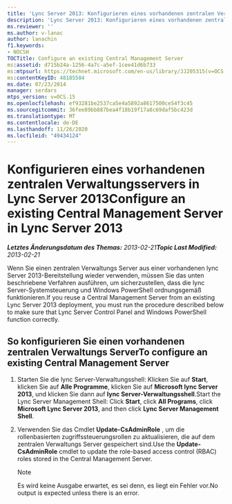 ```yaml
---
title: 'Lync Server 2013: Konfigurieren eines vorhandenen zentralen Verwaltungsservers'
description: 'Lync Server 2013: Konfigurieren eines vorhandenen zentralen Verwaltungsservers'
ms.reviewer: ''
ms.author: v-lanac
author: lanachin
f1.keywords:
- NOCSH
TOCTitle: Configure an existing Central Management Server
ms:assetid: d715b24a-1256-4a7c-a5ef-1cee41d6b733
ms:mtpsurl: https://technet.microsoft.com/en-us/library/JJ205315(v=OCS.15)
ms:contentKeyID: 48185584
ms.date: 07/23/2014
manager: serdars
mtps_version: v=OCS.15
ms.openlocfilehash: ef93281be2537ca5e4a5892a8617500ce54f3c45
ms.sourcegitcommit: 36fee89bb887bea4f18b19f17a8c69daf5bc423d
ms.translationtype: MT
ms.contentlocale: de-DE
ms.lasthandoff: 11/26/2020
ms.locfileid: "49434124"
---
```

# <a name="configure-an-existing-central-management-server-in-lync-server-2013"></a><span data-ttu-id="4a71a-103">Konfigurieren eines vorhandenen zentralen Verwaltungsservers in Lync Server 2013</span><span class="sxs-lookup"><span data-stu-id="4a71a-103">Configure an existing Central Management Server in Lync Server 2013</span></span>

<div data-xmlns="http://www.w3.org/1999/xhtml">

<div class="topic" data-xmlns="http://www.w3.org/1999/xhtml" data-msxsl="urn:schemas-microsoft-com:xslt" data-cs="https://msdn.microsoft.com/">

<div data-asp="https://msdn2.microsoft.com/asp">



</div>

<div id="mainSection">

<div id="mainBody"><span data-ttu-id="4a71a-104">

<span> </span></span><span class="sxs-lookup"><span data-stu-id="4a71a-104">

<span> </span></span></span>

<span data-ttu-id="4a71a-105">_**Letztes Änderungsdatum des Themas:** 2013-02-21_</span><span class="sxs-lookup"><span data-stu-id="4a71a-105">_**Topic Last Modified:** 2013-02-21_</span></span>

<span data-ttu-id="4a71a-106">Wenn Sie einen zentralen Verwaltungs Server aus einer vorhandenen lync Server 2013-Bereitstellung wieder verwenden, müssen Sie das unten beschriebene Verfahren ausführen, um sicherzustellen, dass die lync Server-Systemsteuerung und Windows PowerShell ordnungsgemäß funktionieren.</span><span class="sxs-lookup"><span data-stu-id="4a71a-106">If you reuse a Central Management Server from an existing Lync Server 2013 deployment, you must run the procedure described below to make sure that Lync Server Control Panel and Windows PowerShell function correctly.</span></span>

<div>

## <a name="to-configure-an-existing-central-management-server"></a><span data-ttu-id="4a71a-107">So konfigurieren Sie einen vorhandenen zentralen Verwaltungs Server</span><span class="sxs-lookup"><span data-stu-id="4a71a-107">To configure an existing Central Management Server</span></span>

1.  <span data-ttu-id="4a71a-108">Starten Sie die lync Server-Verwaltungsshell: Klicken Sie auf **Start**, klicken Sie auf **Alle Programme**, klicken Sie auf **Microsoft lync Server 2013**, und klicken Sie dann auf **lync Server-Verwaltungsshell**.</span><span class="sxs-lookup"><span data-stu-id="4a71a-108">Start the Lync Server Management Shell: Click **Start**, click **All Programs**, click **Microsoft Lync Server 2013**, and then click **Lync Server Management Shell**.</span></span>

2.  <span data-ttu-id="4a71a-109">Verwenden Sie das Cmdlet **Update-CsAdminRole** , um die rollenbasierten zugriffssteuerungsrollen zu aktualisieren, die auf dem zentralen Verwaltungs Server gespeichert sind.</span><span class="sxs-lookup"><span data-stu-id="4a71a-109">Use the **Update-CsAdminRole** cmdlet to update the role-based access control (RBAC) roles stored in the Central Management Server.</span></span>
    
    <div>
    

    > [!NOTE]  
    > <span data-ttu-id="4a71a-110">Es wird keine Ausgabe erwartet, es sei denn, es liegt ein Fehler vor.</span><span class="sxs-lookup"><span data-stu-id="4a71a-110">No output is expected unless there is an error.</span></span>

    
    <span data-ttu-id="4a71a-111"></div>

</div>

</div>

<span> </span>

</div>

</div>

</span><span class="sxs-lookup"><span data-stu-id="4a71a-111"></div>

</div>

</div>

<span> </span>

</div>

</div>

</span></span></div>

